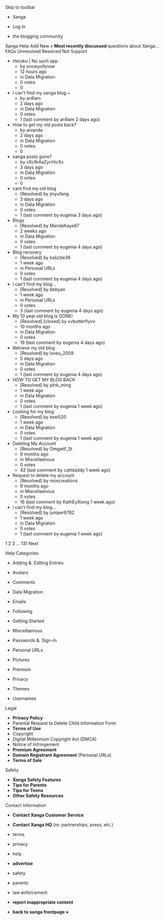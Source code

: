 Skip to toolbar

*   Xanga

*   Log In

*   the blogging community

Xanga Help Add New » **Most recently discussed** questions about Xanga… FAQs Unresolved Resolved Not Support

*   Heroku | No such app
    *   by snowyofsnow
    *   12 hours ago
    *   in Data Migration
    *   0 votes
    *   0
*   I can't find my xanga blog ~
    *   by ar4lam
    *   2 days ago
    *   in Data Migration
    *   0 votes
    *   1 (last comment by ar4lam 2 days ago)
*   How to get my old posts back?
    *   by aivanda
    *   2 days ago
    *   in Data Migration
    *   0 votes
    *   0
*   xanga posts gone?
    *   by xXcRrAaZycHicXx
    *   3 days ago
    *   in Data Migration
    *   0 votes
    *   0
*   cant find my old blog
    *   \[Resolved\] by jinyufang
    *   3 days ago
    *   in Data Migration
    *   0 votes
    *   1 (last comment by eugenia 3 days ago)
*   Blogs
    *   \[Resolved\] by MandaKaye87
    *   2 weeks ago
    *   in Data Migration
    *   0 votes
    *   1 (last comment by eugenia 4 days ago)
*   Blog recovery
    *   \[Resolved\] by kslizzle36
    *   1 week ago
    *   in Personal URLs
    *   0 votes
    *   1 (last comment by eugenia 4 days ago)
*   i can't find my blog...
    *   \[Resolved\] by bbbyan
    *   1 week ago
    *   in Personal URLs
    *   0 votes
    *   3 (last comment by eugenia 4 days ago)
*   My 10 year old blog is GONE!
    *   \[Resolved\] \[closed\] by vvbutterflyvv
    *   10 months ago
    *   in Data Migration
    *   0 votes
    *   19 (last comment by eugenia 4 days ago)
*   Retrieve my old blog
    *   \[Resolved\] by loveu\_2009
    *   5 days ago
    *   in Data Migration
    *   0 votes
    *   1 (last comment by eugenia 4 days ago)
*   HOW TO GET MY BLOG BACK
    *   \[Resolved\] by pInk\_ming
    *   1 week ago
    *   in Data Migration
    *   0 votes
    *   1 (last comment by eugenia 1 week ago)
*   Looking for my blog
    *   \[Resolved\] by koei520
    *   1 week ago
    *   in Data Migration
    *   0 votes
    *   1 (last comment by eugenia 1 week ago)
*   Deleting My Account
    *   \[Resolved\] by Omgwtf\_St
    *   9 months ago
    *   in Miscellaenous
    *   0 votes
    *   42 (last comment by cattdaddy 1 week ago)
*   Request to delete my account
    *   \[Resolved\] by moscreations
    *   9 months ago
    *   in Miscellaenous
    *   0 votes
    *   16 (last comment by KathEyXiong 1 week ago)
*   i can't find my blog...
    *   \[Resolved\] by juniper6782
    *   1 week ago
    *   in Data Migration
    *   0 votes
    *   1 (last comment by eugenia 1 week ago)

1 2 3 ... 131 Next

Help Categories

*   Adding &. Editing Entries
*   Avatars
*   Comments
*   Data Migration
*   Emails
*   Following
*   Getting Started
*   Miscellaenous

*   Passwords &. Sign-In
*   Personal URLs
*   Pictures
*   Premium
*   Privacy
*   Themes
*   Usernames

Legal

*   **Privacy Policy**
*   Parental Request to Delete Child Information Form
*   **Terms of Use**
*   Copyright
*   Digital Millennium Copyright Act (DMCA)
*   Notice of Infringement
*   **Premium Agreement**
*   **Domain Registrant Agreement** (Personal URLs)
*   **Terms of Sale**

Safety

*   **Xanga Safety Features**
*   **Tips for Parents**
*   **Tips for Teens**
*   **Other Safety Resources**

Contact Information

*   **Contact Xanga Customer Service**
*   **Contact Xanga HQ** (re: partnerships, press, etc.)

*   terms
*   privacy
*   help
*   **advertise**

*   safety
*   parents
*   law enforcement
*   **report inappropriate content**

*   **back to xanga frontpage »**